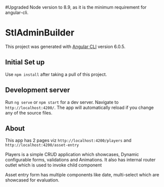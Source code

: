 
#Upgraded Node version to 8.9, as it is the minimum requirement for angular-cli.

# StlAdminBuilder

This project was generated with [Angular CLI](https://github.com/angular/angular-cli) version 6.0.5.

## Initial Set up

Use `npm install` after taking a pull of this project. 

## Development server

Run `ng serve` or `npm start` for a dev server. Navigate to `http://localhost:4200/`. The app will automatically reload if you change any of the source files.

## About

This app has 2 pages viz `http://localhost:4200/players` and `http://localhost:4200/asset-entry`

Players is a simple CRUD application which showcases, Dynamic configurable forms, validations and Animations. 
It also has internal router outlet which is used to invoke child component 

Asset entry form has multiple components like date, multi-select which are showcased for evaluation.